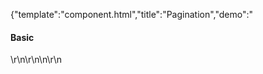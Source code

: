 {"template":"component.html","title":"Pagination","demo":"<h4>Basic</h4>\r\n\r\n<!-- START: FIRSTDEMO -->\n\r\n<script>\r\n  var $demoOutput;\r\n\r\n  Formstone.Ready(function() {\r\n    $demoOutput = $(\".demo_output\");\r\n\r\n    $(\".demo_pagination\").on(\"update.pagination\", function(e, page) {\r\n      $demoOutput.prepend('<strong>Index: </strong>' + page + '</span><br>');\r\n    });\r\n  });\r\n</script>\r\n\r\n<div class=\"demo_container\">\r\n  <div class=\"demo_example\">\r\n    <nav class=\"js-pagination demo_pagination\">\r\n      <a href=\"#1\">1</a>\r\n      <a href=\"#2\">2</a>\r\n      <a href=\"#3\">3</a>\r\n      <a href=\"#4\">4</a>\r\n      <a href=\"#5\">5</a>\r\n      <a href=\"#6\">6</a>\r\n      <a href=\"#7\">7</a>\r\n      <a href=\"#8\">8</a>\r\n      <a href=\"#9\">9</a>\r\n      <a href=\"#10\">10</a>\r\n    </nav>\r\n    <div class=\"demo_output form_textarea\"></div>\r\n  </div>\r\n  <div class=\"demo_code\">\r\n    <pre><code class=\"language-html\">&lt;nav class=&quot;pagination&quot;&gt;\r\n&Tab;&lt;a href=&quot;1.html&quot;&gt;1&lt;/a&gt;\r\n&Tab;&lt;a href=&quot;2.html&quot;&gt;2&lt;/a&gt;\r\n&Tab;&lt;a href=&quot;3.html&quot;&gt;3&lt;/a&gt;\r\n&Tab;&lt;a href=&quot;4.html&quot;&gt;4&lt;/a&gt;\r\n&Tab;&lt;a href=&quot;5.html&quot;&gt;5&lt;/a&gt;\r\n&lt;/nav&gt;</code></pre>\r\n    <pre><code class=\"language-javascript\">$(\".pagination\").pagination();</code></pre>\r\n  </div>\r\n</div>\r\n\r\n<!-- END: FIRSTDEMO -->\r\n\r\n<h4>Active Page</h4>\r\n<div class=\"demo_container\">\r\n  <div class=\"demo_example\">\r\n    <nav class=\"js-pagination\">\r\n      <a href=\"#1\">1</a>\r\n      <a href=\"#2\">2</a>\r\n      <a href=\"#3\">3</a>\r\n      <a href=\"#4\">4</a>\r\n      <a href=\"#5\" data-pagination-active=\"true\">5</a>\r\n      <a href=\"#6\">6</a>\r\n      <a href=\"#7\">7</a>\r\n      <a href=\"#8\">8</a>\r\n      <a href=\"#9\">9</a>\r\n      <a href=\"#10\">10</a>\r\n    </nav>\r\n  </div>\r\n  <div class=\"demo_code\">\r\n    <pre><code class=\"language-html\">&lt;nav class=&quot;pagination&quot;&gt;\r\n&Tab;&lt;a href=&quot;1.html&quot;&gt;1&lt;/a&gt;\r\n&Tab;&lt;a href=&quot;2.html&quot;&gt;2&lt;/a&gt;\r\n&Tab;&lt;a href=&quot;3.html&quot; data-pagination-active=&quot;true&quot;&gt;3&lt;/a&gt;\r\n&Tab;&lt;a href=&quot;4.html&quot;&gt;4&lt;/a&gt;\r\n&Tab;&lt;a href=&quot;5.html&quot;&gt;5&lt;/a&gt;\r\n&lt;/nav&gt;</code></pre>\r\n    <pre><code class=\"language-javascript\">$(\".pagination\").pagination();</code></pre>\r\n  </div>\r\n</div>\r\n\r\n<h4>No Theme</h4>\r\n<div class=\"demo_container\">\r\n  <div class=\"demo_example\">\r\n    <nav class=\"js-pagination\" data-pagination-options='{\"theme\":\"\"}'>\r\n      <a href=\"#1\">1</a>\r\n      <a href=\"#2\">2</a>\r\n      <a href=\"#3\">3</a>\r\n      <a href=\"#4\">4</a>\r\n      <a href=\"#5\">5</a>\r\n      <a href=\"#6\">6</a>\r\n      <a href=\"#7\">7</a>\r\n      <a href=\"#8\">8</a>\r\n      <a href=\"#9\">9</a>\r\n      <a href=\"#10\">10</a>\r\n    </nav>\r\n  </div>\r\n  <div class=\"demo_code\">\r\n    <pre><code class=\"language-html\">&lt;nav class=&quot;pagination&quot;&gt;\r\n&Tab;&lt;a href=&quot;1.html&quot;&gt;1&lt;/a&gt;\r\n&Tab;&lt;a href=&quot;2.html&quot;&gt;2&lt;/a&gt;\r\n&Tab;&lt;a href=&quot;3.html&quot;&gt;3&lt;/a&gt;\r\n&Tab;&lt;a href=&quot;4.html&quot;&gt;4&lt;/a&gt;\r\n&Tab;&lt;a href=&quot;5.html&quot;&gt;5&lt;/a&gt;\r\n&lt;/nav&gt;</code></pre>\r\n    <pre><code class=\"language-javascript\">$(\".pagination\").pagination({\r\n  theme: \"\"\r\n});</code></pre>\r\n  </div>\r\n</div>\r\n","asset_root":"../","year":2017}

 #Pagination Demo
<p class="back_link"><a href="https://formstone.it/components/pagination">View Documentation</a></p>
